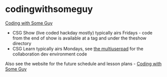# codingwithsomeguy
[Coding with Some Guy](https://codingwithsomeguy.com)
  * CSG Show (live coded hackday mostly) typically airs Fridays - code from the end of show is available at a tag and under the theshow directory
  * CSG Learn typically airs Mondays, see [the multiuserpad](https://github.com/codingwithsomeguy/multiuserpad) for the collaboration dev environment code


Also see the website for the future schedule and lesson plans -
[Coding with Some Guy](https://codingwithsomeguy.com)
